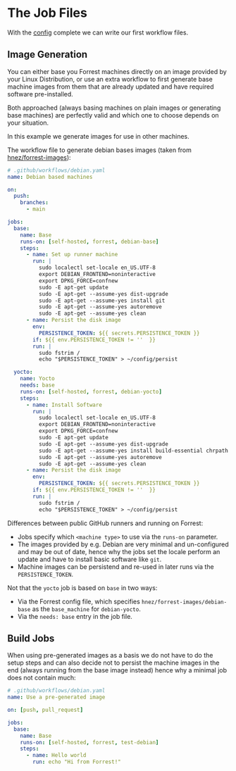 The Job Files
=============

With the [config](../config.md) complete we can write our first workflow files.

Image Generation
----------------

You can either base you Forrest machines directly on an image
provided by your Linux Distribution,
or use an extra workflow to first generate base machine images from them
that are already updated and have required software pre-installed.

Both approached (always basing machines on plain images or generating
base machines) are perfectly valid and which one to choose depends
on your situation.

In this example we generate images for use in other machines.

The workflow file to generate debian bases images
(taken from [hnez/forrest-images](https://github.com/hnez/forrest-images/)):

```yaml
# .github/workflows/debian.yaml
name: Debian based machines

on:
  push:
    branches:
      - main

jobs:
  base:
    name: Base
    runs-on: [self-hosted, forrest, debian-base]
    steps:
      - name: Set up runner machine
        run: |
          sudo localectl set-locale en_US.UTF-8
          export DEBIAN_FRONTEND=noninteractive
          export DPKG_FORCE=confnew
          sudo -E apt-get update
          sudo -E apt-get --assume-yes dist-upgrade
          sudo -E apt-get --assume-yes install git
          sudo -E apt-get --assume-yes autoremove
          sudo -E apt-get --assume-yes clean
      - name: Persist the disk image
        env:
          PERSISTENCE_TOKEN: ${{ secrets.PERSISTENCE_TOKEN }}
        if: ${{ env.PERSISTENCE_TOKEN != ''  }}
        run: |
          sudo fstrim /
          echo "$PERSISTENCE_TOKEN" > ~/config/persist

  yocto:
    name: Yocto
    needs: base
    runs-on: [self-hosted, forrest, debian-yocto]
    steps:
      - name: Install Software
        run: |
          sudo localectl set-locale en_US.UTF-8
          export DEBIAN_FRONTEND=noninteractive
          export DPKG_FORCE=confnew
          sudo -E apt-get update
          sudo -E apt-get --assume-yes dist-upgrade
          sudo -E apt-get --assume-yes install build-essential chrpath diffstat gawk git lz4
          sudo -E apt-get --assume-yes autoremove
          sudo -E apt-get --assume-yes clean
      - name: Persist the disk image
        env:
          PERSISTENCE_TOKEN: ${{ secrets.PERSISTENCE_TOKEN }}
        if: ${{ env.PERSISTENCE_TOKEN != ''  }}
        run: |
          sudo fstrim /
          echo "$PERSISTENCE_TOKEN" > ~/config/persist
```

Differences between public GitHub runners and running on Forrest:

- Jobs specify which `<machine type>` to use via the `runs-on` parameter.
- The images provided by e.g. Debian are very minimal and un-configured
  and may be out of date, hence why the jobs set the locale perform an
  update and have to install basic software like `git`.
- Machine images can be persistend and re-used in later runs via the
  `PERSISTENCE_TOKEN`.

Not that the `yocto` job is based on `base` in two ways:

- Via the Forrest config file, which specifies `hnez/forrest-images/debian-base`
  as the `base_machine` for `debian-yocto`.
- Via the `needs: base` entry in the job file.

Build Jobs
----------

When using pre-generated images as a basis we do not have to do the setup
steps and can also decide not to persist the machine images in the end
(always running from the base image instead) hence why a minimal job
does not contain much:

```yaml
# .github/workflows/debian.yaml
name: Use a pre-generated image

on: [push, pull_request]

jobs:
  base:
    name: Base
    runs-on: [self-hosted, forrest, test-debian]
    steps:
      - name: Hello world
        run: echo "Hi from Forrest!"
```
